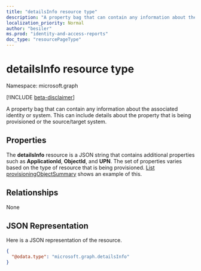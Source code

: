```yaml
---
title: "detailsInfo resource type"
description: "A property bag that can contain any information about the associated identity or system."
localization_priority: Normal
author: "besiler"
ms.prod: "identity-and-access-reports"
doc_type: "resourcePageType"
---
```


# detailsInfo resource type

Namespace: microsoft.graph

[!INCLUDE [beta-disclaimer](../../includes/beta-disclaimer.md)]

A property bag that can contain any information about the associated identity or system. This can include details about the property that is being provisioned or the source/target system.

## Properties
The **detailsInfo** resource is a JSON string that contains additional properties such as **ApplicationId**, **ObjectId**, and **UPN**. The set of properties varies based on the type of resource that is being provisioned. [List provisioningObjectSummary](../api/provisioningobjectsummary-list.md) shows an example of this.

## Relationships
None
## JSON Representation
Here is a JSON representation of the resource.
<!--{
  "blockType": "resource",
  "@odata.type": "microsoft.graph.detailsInfo",
  "openType": true,
 "optionalProperties": [
 
 ],
}-->
``` json
{
  "@odata.type": "microsoft.graph.detailsInfo"
}
```


